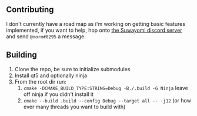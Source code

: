 ## Contributing
I don't currently have a road map as i'm working on getting basic features implemented, if you want to help, hop onto [the Suwayomi discord server](https://discord.gg/DDZdqZWaHA) and send `@norm#8295` a message.

## Building
1. Clone the repo, be sure to initialize submodules
2. Install qt5 and optionally ninja
3. From the root dir run:
    1. `cmake -DCMAKE_BUILD_TYPE:STRING=Debug -B./.build -G Ninja` leave off ninja if you didn't install it
    2. `cmake --build .build --config Debug --target all -- -j12` (or how ever many threads you want to build with)
